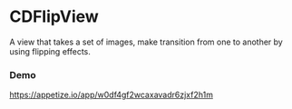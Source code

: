 # CDFlipView

A view that takes a set of images, make transition from one to another by using flipping effects.

### Demo
https://appetize.io/app/w0df4gf2wcaxavadr6zjxf2h1m

